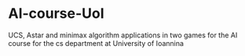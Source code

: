 # AI-course-UoI

UCS, Astar and minimax algorithm applications in two games for the AI course for the cs department at University of Ioannina
